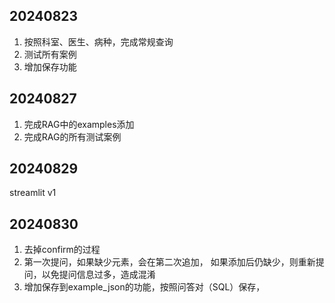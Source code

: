 


## 20240823 
1. 按照科室、医生、病种，完成常规查询
2. 测试所有案例
3. 增加保存功能
## 20240827
1. 完成RAG中的examples添加
2. 完成RAG的所有测试案例

## 20240829
streamlit v1

## 20240830
1. 去掉confirm的过程
2. 第一次提问，如果缺少元素，会在第二次追加，
    如果添加后仍缺少，则重新提问，以免提问信息过多，造成混淆
3. 增加保存到example_json的功能，按照问答对（SQL）保存，

